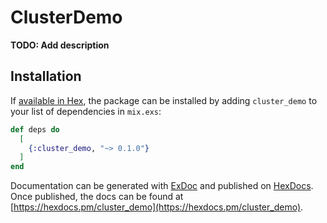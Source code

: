 # ClusterDemo

**TODO: Add description**

## Installation

If [available in Hex](https://hex.pm/docs/publish), the package can be installed
by adding `cluster_demo` to your list of dependencies in `mix.exs`:

```elixir
def deps do
  [
    {:cluster_demo, "~> 0.1.0"}
  ]
end
```

Documentation can be generated with [ExDoc](https://github.com/elixir-lang/ex_doc)
and published on [HexDocs](https://hexdocs.pm). Once published, the docs can
be found at [https://hexdocs.pm/cluster_demo](https://hexdocs.pm/cluster_demo).

